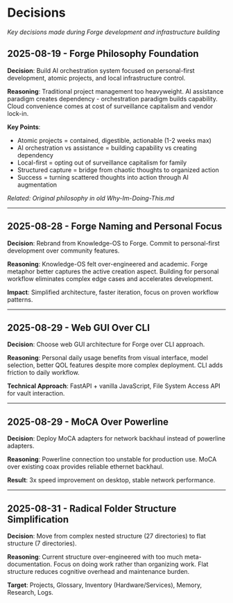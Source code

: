 # Decisions

*Key decisions made during Forge development and infrastructure building*

## 2025-08-19 - Forge Philosophy Foundation
**Decision**: Build AI orchestration system focused on personal-first development, atomic projects, and local infrastructure control.

**Reasoning**: Traditional project management too heavyweight. AI assistance paradigm creates dependency - orchestration paradigm builds capability. Cloud convenience comes at cost of surveillance capitalism and vendor lock-in.

**Key Points**:
- Atomic projects = contained, digestible, actionable (1-2 weeks max)
- AI orchestration vs assistance = building capability vs creating dependency  
- Local-first = opting out of surveillance capitalism for family
- Structured capture = bridge from chaotic thoughts to organized action
- Success = turning scattered thoughts into action through AI augmentation

*Related: Original philosophy in old Why-Im-Doing-This.md*

---

## 2025-08-28 - Forge Naming and Personal Focus
**Decision**: Rebrand from Knowledge-OS to Forge. Commit to personal-first development over community features.

**Reasoning**: Knowledge-OS felt over-engineered and academic. Forge metaphor better captures the active creation aspect. Building for personal workflow eliminates complex edge cases and accelerates development.

**Impact**: Simplified architecture, faster iteration, focus on proven workflow patterns.

---

## 2025-08-29 - Web GUI Over CLI
**Decision**: Choose web GUI architecture for Forge over CLI approach.

**Reasoning**: Personal daily usage benefits from visual interface, model selection, better QOL features despite more complex deployment. CLI adds friction to daily workflow.

**Technical Approach**: FastAPI + vanilla JavaScript, File System Access API for vault interaction.

---

## 2025-08-29 - MoCA Over Powerline
**Decision**: Deploy MoCA adapters for network backhaul instead of powerline adapters.

**Reasoning**: Powerline connection too unstable for production use. MoCA over existing coax provides reliable ethernet backhaul.

**Result**: 3x speed improvement on desktop, stable network performance.

---

## 2025-08-31 - Radical Folder Structure Simplification
**Decision**: Move from complex nested structure (27 directories) to flat structure (7 directories).

**Reasoning**: Current structure over-engineered with too much meta-documentation. Focus on doing work rather than organizing work. Flat structure reduces cognitive overhead and maintenance burden.

**Target**: Projects, Glossary, Inventory (Hardware/Services), Memory, Research, Logs.